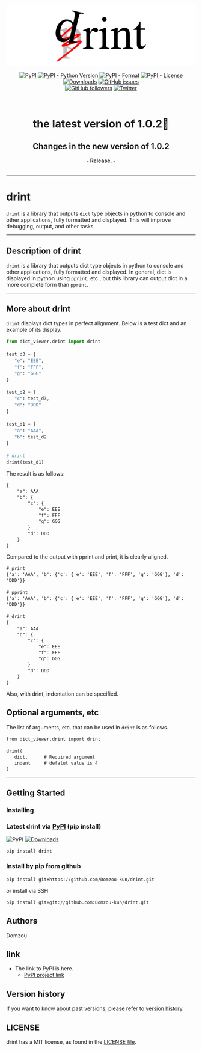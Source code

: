 ![multiple_loader Logo](https://github.com/Domzou-kun/drint/blob/main/docs/img/logo.png?raw=true)

<div align="center">
   
   <a href="">![PyPI](https://img.shields.io/pypi/v/drint)</a>
   <a href="">![PyPI - Python Version](https://img.shields.io/pypi/pyversions/drint)</a>
   <a href="">![PyPI - Format](https://img.shields.io/pypi/format/drint)</a>
   <a href="">![PyPI - License](https://img.shields.io/pypi/l/drint)</a>
   <a href="">[![Downloads](https://static.pepy.tech/personalized-badge/drint?period=total&units=international_system&left_color=grey&right_color=blue&left_text=Downloads)](https://pepy.tech/project/drint)</a>
   <a href="">![GitHub issues](https://img.shields.io/github/issues/Domzou-kun/drint)</a>
   <br>
   <a href="">![GitHub followers](https://img.shields.io/github/followers/Domzou-kun?style=social)</a>
   <a href="">[![Twitter](https://badgen.net/badge/icon/tweet?icon=twitter&label)](https://twitter.com/intent/tweet?text="drint"%20is%20a%20recommended%20repository😊👍%0a&url=https://github.com/Domzou-kun/drint&hashtags=Github,Python)
   </a>


</div>

<div align="center">
   <br>
   
   # **the latest version of 1.0.2🎉**
   ## Changes in the new version of **1.0.2**
   **- Release. -**  
   <br>

</div>

---
# drint
`drint` is a library that outputs `dict` type objects in python to console and other applications, fully formatted and displayed. This will improve debugging, output, and other tasks.

---

## Description of drint
`drint` is a library that outputs dict type objects in python to console and other applications, fully formatted and displayed. In general, dict is displayed in python using `pprint`, etc., but this library can output dict in a more complete form than `pprint`.

---

## More about drint
`drint` displays dict types in perfect alignment.
Below is a test dict and an example of its display.

```Python
from dict_viewer.drint import drint

test_d3 = {
   "e": "EEE",
   "f": "FFF",
   "g": "GGG"
}

test_d2 = {
   "c": test_d3,
   "d": "DDD" 
}

test_d1 = {
   "a": "AAA",
   "b": test_d2
}

# drint
drint(test_d1)

```
The result is as follows:

```
{
    "a": AAA
    "b": {
        "c": {
            "e": EEE
            "f": FFF
            "g": GGG
        }
        "d": DDD
    }
}
```

Compared to the output with pprint and print, it is clearly aligned.
```
# print
{'a': 'AAA', 'b': {'c': {'e': 'EEE', 'f': 'FFF', 'g': 'GGG'}, 'd': 'DDD'}}

# pprint
{'a': 'AAA', 'b': {'c': {'e': 'EEE', 'f': 'FFF', 'g': 'GGG'}, 'd': 'DDD'}}

# drint
{
    "a": AAA
    "b": {
        "c": {
            "e": EEE
            "f": FFF
            "g": GGG
        }
        "d": DDD
    }
}
```

Also, with drint, indentation can be specified.


## Optional arguments, etc
The list of arguments, etc. that can be used in `drint` is as follows.
```
from dict_viewer.drint import drint

drint(
   dict,      # Required argument
   indent     # defalut value is 4
)
```

---

## Getting Started
### Installing

### Latest drint via [PyPI](https://pypi.org/project/drint/) (pip install)
![PyPI](https://img.shields.io/pypi/v/drint)
[![Downloads](https://static.pepy.tech/badge/drint/month)](https://pepy.tech/project/drint)
```
pip install drint
```

### Install by pip from github

```
pip install git+https://github.com/Domzou-kun/drint.git
```
or install via SSH
```
pip install git+git://github.com:Domzou-kun/drint.git
```

## Authors

Domzou

## link
 - The link to PyPI is here.  
    - [PyPI project link](https://pypi.org/project/drint/)  

## Version history
If you want to know about past versions, please refer to [version history](https://github.com/Domzou-kun/drint/blob/main/docs/version_history.txt).

## LICENSE
drint has a MIT license, as found in the [LICENSE file](https://github.com/Domzou-kun/drint/blob/main/LICENSE).





